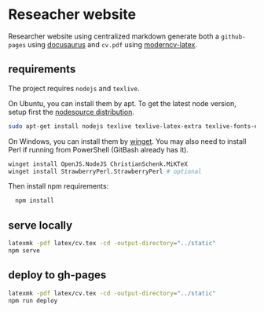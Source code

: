 # Reseacher website

Researcher website using centralized markdown generate both a `github-pages` using [docusaurus](https://docusaurus.io/) and `cv.pdf` using [moderncv-latex](https://github.com/moderncv/moderncv).

## requirements

The project requires `nodejs` and `texlive`. 

On Ubuntu, you can install them by apt. To get the latest node version, setup first the [nodesource distribution](https://github.com/nodesource/distributions).

  ```bash
  sudo apt-get install nodejs texlive texlive-latex-extra texlive-fonts-extra 
  ```

On Windows, you can install them by [winget](https://learn.microsoft.com/en-us/windows/package-manager/winget/). You may also need to install Perl if running from PowerShell (GitBash already has it).

  ```bash
  winget install OpenJS.NodeJS ChristianSchenk.MiKTeX
  winget install StrawberryPerl.StrawberryPerl # optional
  ```

Then install npm requirements:

```bash
  npm install
```

## serve locally

  ```bash
  latexmk -pdf latex/cv.tex -cd -output-directory="../static"
  npm serve
  ```

## deploy to gh-pages

  ```bash
  latexmk -pdf latex/cv.tex -cd -output-directory="../static"
  npm run deploy
  ```
